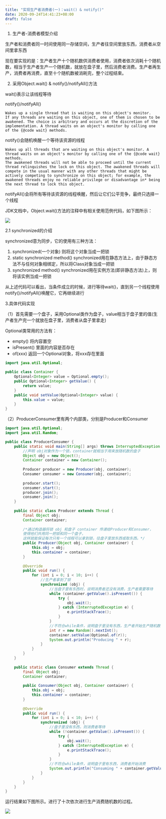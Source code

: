```yaml
---
title: "实现生产者消费者(一)：wait() & notify()"
date: 2020-09-24T14:41:23+08:00
draft: false
---
```



1. 生产者-消费者模型介绍

生产者和消费者同一时间使用同一存储空间，生产者往空间里放东西，消费者从空间里拿东西

现在要实现的是：生产者生产十个随机数供消费者使用，消费者依次消耗十个随机数，相当于生产者生产一个随机数，就放在盘子里，然后消费者消费。生产者再生产，消费者再消费，直至十个随机数被消耗完，整个过程结束。

2. 采用Object.wait() & notify()/notifyAll()方法

wait()表示让该线程等待

notify()/notifyAll()

```
Wakes up a single thread that is waiting on this object's monitor.
If any threads are waiting on this object, one of them is chosen to be awakened. The choice is arbitrary and occurs at the discretion of the implementation. A thread waits on an object's monitor by calling one of the {@code wait} methods.
```

notify()会随机唤醒一个等待该资源的线程

```
Wakes up all threads that are waiting on this object's monitor. A thread waits on an object's monitor by calling one of the {@code wait} methods.  
The awakened threads will not be able to proceed until the current thread relinquishes the lock on this object. The awakened threads will compete in the usual manner with any other threads that might be actively competing to synchronize on this object; for example, the awakened threads enjoy no reliable privilege or disadvantage in* being the next thread to lock this object.
```

notifyAll()会将所有等待该资源的线程唤醒，然后让它们公平竞争，最终只选择一个线程

JDK文档中，Object.wait()方法的注释中有相关使用范例代码，如下图所示：

![](../imge/waitCodeExample.png)

2.1 synchronized的介绍

synchronized意为同步，它的使用有三种方法：

1. synchronized(一个对象)  则将这个对象当成一把锁
2. static synchronized method()  synchronized用在静态方法上，由于静态方法不与任何对象相绑定，所以将Class对象当成一把锁
3. synchronized method()  synchronized用在实例方法(即非静态方法)上，则将该实例当成一把锁

从上述代码可以看出，当条件成立的时候，进行等待wait()，直到另一个线程使用notify()/notifyAll()唤醒它，它再继续进行

3.具体代码实现

（1）首先需要一个盘子，采用Optional类作为盘子，value相当于盘子里的值(生产者生产完一个就放在盘子里，消费者从盘子里拿走) 

Optional类常用的方法有：

+ empty()  将内容置空
+ isPresent()  里面的内容是否存在
+ of(xxx)  返回一个Optional对象，将xxx存在里面

```java
import java.util.Optional;

public class Container {    
    Optional<Integer> value = Optional.empty();
    public Optional<Integer> getValue() {        
        return value;    
    }    
    public void setValue(Optional<Integer> value) {        
        this.value = value;    
    }
}
```

（2）ProducerConsumer里有两个内部类，分别是Producer和Consumer

```java
import java.util.Optional;
import java.util.Random;

public class ProducerConsumer {    
    public static void main(String[] args) throws InterruptedException {
        //声明 obj对象作为一个锁，container就相当于用来放随机数的盘子
        Object obj = new Object();        
        Container container = new Container();     
        
        Producer producer = new Producer(obj, container);        
        Consumer consumer = new Consumer(obj, container); 
        
        producer.start();        
        consumer.start();        
        producer.join();        
        consumer.join();    
    }    
    
    public static class Producer extends Thread {        
        final Object obj;        
        Container container;
        
        /*通过构造器将锁 obj 和盘子 container 传递给Producer和Consumer，
        使得他们共用同一把锁和同一个盘子，
        这样就能保证每次只有一个线程可以拿到锁，往盘子里放东西或取东西。*/
        public Producer(Object obj, Container container) {
            this.obj = obj;            
            this.container = container;        
        }        
        
        @Override        
        public void run() {            
            for (int i = 0; i < 10; i++) {
                //生产者拿到了锁
                synchronized (obj) { 
                    //当盘子里有东西时，说明消费者还没有消费，生产者需要等待
                    while (container.getValue().isPresent()) {
                        try {                            
                            obj.wait();                        
                        } catch (InterruptedException e) { 
                            e.printStackTrace();                        
                        }                    
                    }
                    //不符合while条件，说明盘子里没有东西，生产者开始生产随机数
                    int r = new Random().nextInt();           
                    container.setValue(Optional.of(r));     
                    System.out.println("Producing " + r);                
                }            
            }        
        }    
    }    
    
    public static class Consumer extends Thread {        
        final Object obj;        
        Container container;
        
        public Consumer(Object obj, Container container) {  
            this.obj = obj;            
            this.container = container;        
        }        
        
        @Override        
        public void run() {            
            for (int i = 0; i < 10; i++) {                
                synchronized (obj) {
                    //盘子里没有东西，则消费者等待
                    while (!container.getValue().isPresent()) {      
                        try {                            
                            obj.wait();                        
                        } catch (InterruptedException e) {    
                            e.printStackTrace();                        
                        }                    
                    }
                    //不符合while条件，说明盘子里有东西，消费者开始消费
                    System.out.println("Consuming " + container.getValue().get());       
                }            
            }        
        }    
    }
}
```

运行结果如下图所示。进行了十次依次进行生产消费随机数的过程。

 ![](../img/ProducerAndConsumer1.png) 

